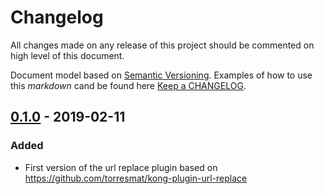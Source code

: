 # Changelog

All changes made on any release of this project should be commented on high level of this document.

Document model based on [Semantic Versioning](http://semver.org/).
Examples of how to use this _markdown_ cand be found here [Keep a CHANGELOG](http://keepachangelog.com/).

## [0.1.0](https://github.com/torresmat/kong-plugin-url-replace/tree/v0.1.0) - 2019-02-11
### Added
- First version of the url replace plugin based on https://github.com/torresmat/kong-plugin-url-replace
